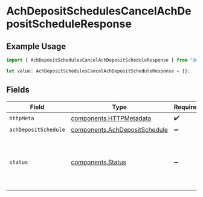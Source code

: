 # AchDepositSchedulesCancelAchDepositScheduleResponse

## Example Usage

```typescript
import { AchDepositSchedulesCancelAchDepositScheduleResponse } from "@apexfintechsolutions/ascend-sdk/models/operations";

let value: AchDepositSchedulesCancelAchDepositScheduleResponse = {};
```

## Fields

| Field                                                                                                                                   | Type                                                                                                                                    | Required                                                                                                                                | Description                                                                                                                             |
| --------------------------------------------------------------------------------------------------------------------------------------- | --------------------------------------------------------------------------------------------------------------------------------------- | --------------------------------------------------------------------------------------------------------------------------------------- | --------------------------------------------------------------------------------------------------------------------------------------- |
| `httpMeta`                                                                                                                              | [components.HTTPMetadata](../../models/components/httpmetadata.md)                                                                      | :heavy_check_mark:                                                                                                                      | N/A                                                                                                                                     |
| `achDepositSchedule`                                                                                                                    | [components.AchDepositSchedule](../../models/components/achdepositschedule.md)                                                          | :heavy_minus_sign:                                                                                                                      | OK                                                                                                                                      |
| `status`                                                                                                                                | [components.Status](../../models/components/status.md)                                                                                  | :heavy_minus_sign:                                                                                                                      | INVALID_ARGUMENT: The request has an invalid argument.<br/>FAILED_PRECONDITION: The schedule is in a state that doesn't allow cancellation. |